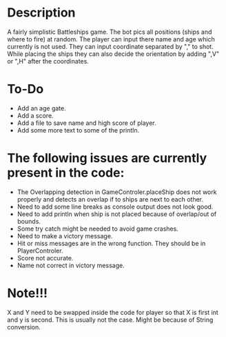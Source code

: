 # Description #
A fairly simplistic Battleships game. The bot pics all positions (ships and where to fire) at random. The player can input there name and age which currently is not used. They can input coordinate separated by "," to shot. While placing the ships they can also decide the orientation by adding ",V" or ",H" after the coordinates.  

# To-Do #
- Add an age gate.
- Add a score.
- Add a file to save name and high score of player.
- Add some more text to some of the println.

# The following issues are currently present in the code: #
- The Overlapping detection in GameControler.placeShip does not work properly and detects an overlap if to ships are next to each other.
- Need to add some line breaks as console output does not look good.
- Need to add println when ship is not placed because of overlap/out of bounds.
- Some try catch might be needed to avoid game crashes.
- Need to make a victory message.
- Hit or miss messages are in the wrong function. They should be in PlayerControler.
- Score not accurate.
- Name not correct in victory message.

# Note!!! #
X and Y need to be swapped inside the code for player so that X is first int and y is second. This is usually not the case. Might be because of String conversion.